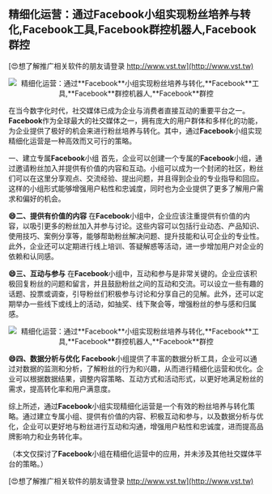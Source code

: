## **精细化运营：通过**Facebook**小组实现粉丝培养与转化,**Facebook**工具,**Facebook**群控机器人,**Facebook**群控**

[😍想了解推广相关软件的朋友请登录 http://www.vst.tw](http://www.vst.tw)

 <center><img src="https://vst.tw/MP4/tuiguang/png/5.png" alt="精细化运营：通过**Facebook**小组实现粉丝培养与转化,**Facebook**工具,**Facebook**群控机器人,**Facebook**群控"></center>

在当今数字化时代，社交媒体已成为企业与消费者直接互动的重要平台之一。**Facebook**作为全球最大的社交媒体之一，拥有庞大的用户群体和多样化的功能，为企业提供了极好的机会来进行粉丝培养与转化。其中，通过**Facebook**小组实现精细化运营是一种高效而又可行的策略。

一、建立专属**Facebook**小组
首先，企业可以创建一个专属的**Facebook**小组，通过邀请粉丝加入并提供有价值的内容和互动。小组可以成为一个封闭的社区，粉丝们可以在这里分享观点、交流经验、提出问题，并且得到企业的专业指导和回应。这样的小组形式能够增强用户粘性和忠诚度，同时也为企业提供了更多了解用户需求和偏好的机会。

**😄二、提供有价值的内容**
在**Facebook**小组中，企业应该注重提供有价值的内容，以吸引更多的粉丝加入并参与讨论。这些内容可以包括行业动态、产品知识、使用技巧、案例分享等，能够帮助粉丝解决问题、提升技能和认可企业的专业性。此外，企业还可以定期进行线上培训、答疑解惑等活动，进一步增加用户对企业的依赖和认同感。

**😄三、互动与参与**
在**Facebook**小组中，互动和参与是非常关键的。企业应该积极回复粉丝的问题和留言，并且鼓励粉丝之间的互动和交流。可以设立一些有趣的话题、投票或调查，引导粉丝们积极参与讨论和分享自己的见解。此外，还可以定期举办一些线下或线上的活动，如抽奖、线下聚会等，增强粉丝的参与感和归属感。

 <center><img src="https://vst.tw/MP4/tuiguang/png/4.png" alt="精细化运营：通过**Facebook**小组实现粉丝培养与转化,**Facebook**工具,**Facebook**群控机器人,**Facebook**群控"></center>

**😄四、数据分析与优化**
**Facebook**小组提供了丰富的数据分析工具，企业可以通过对数据的监测和分析，了解粉丝的行为和兴趣，从而进行精细化运营和优化。企业可以根据数据结果，调整内容策略、互动方式和活动形式，以更好地满足粉丝的需求，提高转化率和用户满意度。

综上所述，通过**Facebook**小组实现精细化运营是一个有效的粉丝培养与转化策略。通过建立专属小组、提供有价值的内容、积极互动和参与，以及数据分析与优化，企业可以更好地与粉丝进行互动和沟通，增强用户粘性和忠诚度，进而提高品牌影响力和业务转化率。

（本文仅探讨了**Facebook**小组在精细化运营中的应用，并未涉及其他社交媒体平台的策略。）

[😍想了解推广相关软件的朋友请登录 http://www.vst.tw](http://www.vst.tw)



